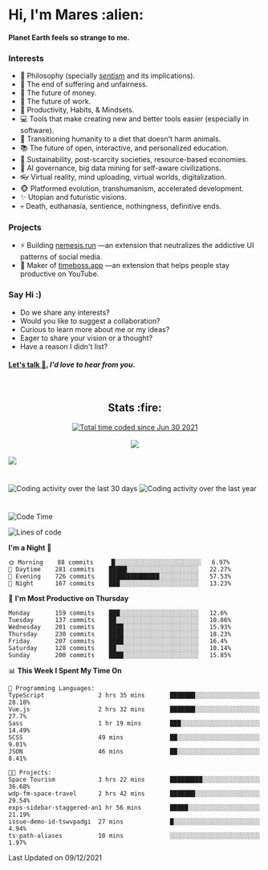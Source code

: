 <h1>Hi, I'm Mares :alien:</h1>

#### Planet Earth feels so strange to me.

### **Interests**

- 🌊 Philosophy (specially [_sentism_][sentismmedium] and its implications).
- 🎯 The end of suffering and unfairness.
- 💸 The future of money.
- 💼 The future of work.
- 🧠 Productivity, Habits, & Mindsets.
- 💻 Tools that make creating new and better tools easier (especially in software).
- 🥗 Transitioning humanity to a diet that doesn't harm animals.
- 📚 The future of open, interactive, and personalized education.
- 🌱 Sustainability, post-scarcity societies, resource-based economies.
- 🤖 AI governance, big data mining for self-aware civilizations.
- 👓 Virtual reality, mind uploading, virtual worlds, digitalization.
- 🐵 Platformed evolution, transhumanism, accelerated development.
- ✨ Utopian and futuristic visions.
- 💀 Death, euthanasia, sentience, nothingness, definitive ends.


### **Projects**

- ⚡ Building [nemesis.run](https://nemesis.run) —an extension that neutralizes the addictive UI patterns of social media.
- 💎 Maker of [timeboss.app](https://timeboss.app) —an extension that helps people stay productive on YouTube.


### **Say Hi :)**

- Do we share any interests?
- Would you like to suggest a collaboration?
- Curious to learn more about me or my ideas?
- Eager to share your vision or a thought?
- Have a reason I didn't list?

#### [Let's talk :wave:.](mailto:mareszhar@gmail.com) _I'd love to hear from you_.

[sentismmedium]: https://medium.com/@mareszhar/born-a-prisoner-a-reflection-about-life-its-struggles-and-a-plan-to-escape-d8566ce9b026

<br>

<h2 align="center">Stats :fire:</h2>

<div align="center">
  <a href="https://wakatime.com/@cfdc0e0d-4860-4b62-9ff0-cb659185525e">
    <img src="https://wakatime.com/badge/user/cfdc0e0d-4860-4b62-9ff0-cb659185525e.svg" alt="Total time coded since Jun 30 2021" />
  </a>
</div>

<br>

<div align="center">
  <img src="https://github-readme-streak-stats.herokuapp.com?user=mareszhar&theme=black-ice&hide_border=true&stroke=FFFFFF15&ring=DF8FFE&fire=DF8FFE&currStreakLabel=DF8FFE&background=1A232A&currStreakNum=86FFAB&dates=B1AAB3FF">
</div>

<!-- Add or remove this: &dates=B1AAB3FF at the end of the streak stats URL if they get bugged and aren't updating -->

<br>

<img src="https://activity-graph.herokuapp.com/graph?username=mareszhar&theme=nord&bg_color=00000000&color=979797&line=DF8FFE&point=00000000&area=true&hide_border=true">

<br>

<h1></h1>

<img src="https://wakatime.com/share/@mares/5df0ff02-9c79-41b4-b540-51dc9c65a57b.svg" alt="Coding activity over the last 30 days" />
<img src="https://wakatime.com/share/@mares/ea89ba71-f374-40af-930c-e0655909fe37.svg" alt="Coding activity over the last year" />

<h1></h1>

<!--START_SECTION:waka-->
![Code Time](http://img.shields.io/badge/Code%20Time-367%20hrs%2036%20mins-blue)

![Lines of code](https://img.shields.io/badge/From%20Hello%20World%20I%27ve%20Written-116%20Thousand%20lines%20of%20code-blue)

**I'm a Night 🦉** 

```text
🌞 Morning    88 commits     █░░░░░░░░░░░░░░░░░░░░░░░░   6.97% 
🌆 Daytime    281 commits    █████░░░░░░░░░░░░░░░░░░░░   22.27% 
🌃 Evening    726 commits    ██████████████░░░░░░░░░░░   57.53% 
🌙 Night      167 commits    ███░░░░░░░░░░░░░░░░░░░░░░   13.23%

```
📅 **I'm Most Productive on Thursday** 

```text
Monday       159 commits    ███░░░░░░░░░░░░░░░░░░░░░░   12.6% 
Tuesday      137 commits    ██░░░░░░░░░░░░░░░░░░░░░░░   10.86% 
Wednesday    201 commits    ████░░░░░░░░░░░░░░░░░░░░░   15.93% 
Thursday     230 commits    ████░░░░░░░░░░░░░░░░░░░░░   18.23% 
Friday       207 commits    ████░░░░░░░░░░░░░░░░░░░░░   16.4% 
Saturday     128 commits    ██░░░░░░░░░░░░░░░░░░░░░░░   10.14% 
Sunday       200 commits    ████░░░░░░░░░░░░░░░░░░░░░   15.85%

```


📊 **This Week I Spent My Time On** 

```text
💬 Programming Languages: 
TypeScript               2 hrs 35 mins       ███████░░░░░░░░░░░░░░░░░░   28.18% 
Vue.js                   2 hrs 32 mins       ███████░░░░░░░░░░░░░░░░░░   27.7% 
Sass                     1 hr 19 mins        ███░░░░░░░░░░░░░░░░░░░░░░   14.49% 
SCSS                     49 mins             ██░░░░░░░░░░░░░░░░░░░░░░░   9.01% 
JSON                     46 mins             ██░░░░░░░░░░░░░░░░░░░░░░░   8.41%

🐱‍💻 Projects: 
Space Tourism            3 hrs 22 mins       █████████░░░░░░░░░░░░░░░░   36.68% 
wdp-fm-space-travel      2 hrs 42 mins       ███████░░░░░░░░░░░░░░░░░░   29.54% 
exps-sidebar-staggered-an1 hr 56 mins        █████░░░░░░░░░░░░░░░░░░░░   21.19% 
issue-demo-id-tswvpadgi  27 mins             █░░░░░░░░░░░░░░░░░░░░░░░░   4.94% 
ts-path-aliases          10 mins             ░░░░░░░░░░░░░░░░░░░░░░░░░   1.97%

```


 Last Updated on 09/12/2021
<!--END_SECTION:waka-->

